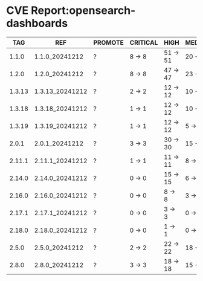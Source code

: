 # CVE Report:opensearch-dashboards
|  TAG   |       REF       | PROMOTE | CRITICAL |   HIGH   |  MEDIUM  |  LOW   | UNKNOWN |
|--------|-----------------|---------|----------|----------|----------|--------|---------|
| 1.1.0  | 1.1.0_20241212  | ?       | 8 -> 8   | 51 -> 51 | 20 -> 18 | 6 -> 6 | 0 -> 0  |
| 1.2.0  | 1.2.0_20241212  | ?       | 8 -> 8   | 47 -> 47 | 23 -> 21 | 6 -> 6 | 0 -> 0  |
| 1.3.13 | 1.3.13_20241212 | ?       | 2 -> 2   | 12 -> 12 | 10 -> 8  | 4 -> 4 | 0 -> 0  |
| 1.3.18 | 1.3.18_20241212 | ?       | 1 -> 1   | 12 -> 12 | 10 -> 8  | 3 -> 3 | 0 -> 0  |
| 1.3.19 | 1.3.19_20241212 | ?       | 1 -> 1   | 12 -> 12 | 5 -> 5   | 3 -> 3 | 0 -> 0  |
| 2.0.1  | 2.0.1_20241212  | ?       | 3 -> 3   | 30 -> 30 | 15 -> 13 | 3 -> 3 | 0 -> 0  |
| 2.11.1 | 2.11.1_20241212 | ?       | 1 -> 1   | 11 -> 11 | 8 -> 6   | 3 -> 3 | 0 -> 0  |
| 2.14.0 | 2.14.0_20241212 | ?       | 0 -> 0   | 15 -> 15 | 6 -> 4   | 3 -> 3 | 0 -> 0  |
| 2.16.0 | 2.16.0_20241212 | ?       | 0 -> 0   | 8 -> 8   | 3 -> 1   | 1 -> 1 | 0 -> 0  |
| 2.17.1 | 2.17.1_20241212 | ?       | 0 -> 0   | 3 -> 3   | 0 -> 0   | 1 -> 1 | 0 -> 0  |
| 2.18.0 | 2.18.0_20241212 | ?       | 0 -> 0   | 1 -> 1   | 0 -> 0   | 1 -> 1 | 0 -> 0  |
| 2.5.0  | 2.5.0_20241212  | ?       | 2 -> 2   | 22 -> 22 | 18 -> 16 | 1 -> 1 | 0 -> 0  |
| 2.8.0  | 2.8.0_20241212  | ?       | 3 -> 3   | 18 -> 18 | 15 -> 13 | 3 -> 3 | 0 -> 0  |
